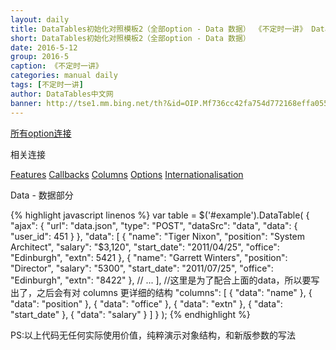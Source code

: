 ```yaml
---
layout: daily
title: DataTables初始化对照模板2（全部option - Data 数据） 《不定时一讲》 DataTables中文网
short: DataTables初始化对照模板2（全部option - Data 数据）
date: 2016-5-12
group: 2016-5
caption: 《不定时一讲》
categories: manual daily
tags: [不定时一讲]
author: DataTables中文网
banner: http://tse1.mm.bing.net/th?&id=OIP.Mf736cc42fa754d772168effa055bbef9o0&w=300&h=272&c=0&pid=1.9&rs=0&p=0
---
```

[所有option连接]({{site.url}}/reference/option/)

相关连接

[Features]({{site.url}}/manual/daily/2016/05/12/all-options-of-features.html)
[Callbacks]({{site.url}}/manual/daily/2016/05/12/all-options-of-callbacks.html)
[Columns]({{site.url}}/manual/daily/2016/05/12/all-options-of-columns.html)
[Options]({{site.url}}/manual/daily/2016/05/12/all-options-of-options.html)
[Internationalisation]({{site.url}}/manual/daily/2016/05/12/all-options-of-internationalisation.html)

Data - 数据部分
<!--more-->

{% highlight javascript linenos %}
var table = $('#example').DataTable( {
  "ajax": {
    "url": "data.json",
    "type": "POST",
    "dataSrc": "data",
    "data": {
        "user_id": 451
    }
  },
  "data": [
      {
          "name":       "Tiger Nixon",
          "position":   "System Architect",
          "salary":     "$3,120",
          "start_date": "2011/04/25",
          "office":     "Edinburgh",
          "extn":       5421
      },
      {
          "name": "Garrett Winters",
          "position": "Director",
          "salary": "5300",
          "start_date": "2011/07/25",
          "office": "Edinburgh",
          "extn": "8422"
      },
      // ...
  ],
  //这里是为了配合上面的data，所以要写出了，之后会有对 columns 更详细的结构
  "columns": [
      { "data": "name" },
      { "data": "position" },
      { "data": "office" },
      { "data": "extn" },
      { "data": "start_date" },
      { "data": "salary" }
  ]
} );
{% endhighlight %}

PS:以上代码无任何实际使用价值，纯粹演示对象结构，和新版参数的写法